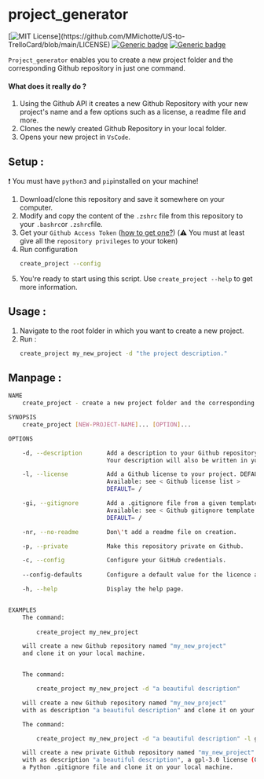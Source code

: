 # project_generator

[![MIT License](https://img.shields.io/apm/l/atomic-design-ui.svg?)](https://github.com/MMichotte/US-to-TrelloCard/blob/main/LICENSE) [![Generic badge](https://img.shields.io/badge/Python-3.7-blue.svg)](https://shields.io/) [![Generic badge](https://img.shields.io/badge/platform-osx_|_linux_|_win-white.svg)](https://shields.io/)


`Project_generator` enables you to create a new project folder and the corresponding Github repository in just one command. 
#### What does it really do ? 
1. Using the Github API it creates a new Github Repository with your new project's name and a few options such as a license, a readme file and more. 
2. Clones the newly created Github Repository in your local folder.
3. Opens your new project in `VsCode`. 

## Setup : 
❗️ You must have `python3` and `pip`installed on your machine! 

1. Download/clone this repository and save it somewhere on your computer. 
2. Modify and copy the content of the `.zshrc` file from this repository to your `.bashrc`or `.zshrc`file.
3. Get your `Github Access Token` ([how to get one?](https://docs.github.com/en/free-pro-team@latest/github/authenticating-to-github/creating-a-personal-access-token)) (⚠️ You must at least give all the `repository privileges` to your token)
4. Run configuration 
   ```bash
   create_project --config 
   ```
5. You're ready to start using this script. Use `create_project --help` to get more information. 
   
## Usage :
1. Navigate to the root folder in which you want to create a new project. 
2. Run :
   ```bash
   create_project my_new_project -d "the project description." 
   ```


## Manpage :
```bash
NAME
    create_project - create a new project folder and the corresponding public repository.

SYNOPSIS
    create_project [NEW-PROJECT-NAME]... [OPTION]... 

OPTIONS

    -d, --description       Add a description to your Github repository.
                            Your description will also be written in your README file

    -l, --license           Add a Github license to your project. DEFAULT=mit 
                            Available: see < Github license list >
                            DEFAULT= /

    -gi, --gitignore        Add a .gitignore file from a given template.
                            Available: see < Github gitignore template list >
                            DEFAULT= / 

    -nr, --no-readme        Don\'t add a readme file on creation. 

    -p, --private           Make this repository private on Github.

    -c, --config            Configure your GitHub credentials.
    
    --config-defaults       Configure a default value for the licence and gitignore.

    -h, --help              Display the help page.


EXAMPLES
    The command:
    
        create_project my_new_project 

    will create a new Github repository named "my_new_project"
    and clone it on your local machine.


    The command:

        create_project my_new_project -d "a beautiful description"

    will create a new Github repository named "my_new_project" 
    with as description "a beautiful description" and clone it on your local machine.

    The command:

        create_project my_new_project -d "a beautiful description" -l gpl-3.0 -gi Python -p 

    will create a new private Github repository named "my_new_project" 
    with as description "a beautiful description", a gpl-3.0 license (GNU General Public License), 
    a Python .gitignore file and clone it on your local machine.

```
